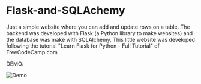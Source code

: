 # Flask-and-SQLAchemy
Just a simple website where you can add and update rows on a table. The backend was developed with Flask (a Python library to make websites) and the database was make with SQLAlchemy. This little website was developed following the tutorial "Learn Flask for Python - Full Tutorial" of FreeCodeCamp.com





DEMO:

![Demo](https://github.com/Javortper/Flask-and-SQLAchemy/blob/master/Captura.PNG)
